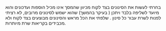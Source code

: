 בחרתי לעשות את הסינונים בצד לקוח מכיוון שהמסך אינו מכיל הוספות ועדכונים והוא מיועד לשליפה בלבד ויתכן  ( בעיקר בהמשך) שהוא ישמש לסינונים מרובים, לא רציתי לפנות לשרת עבור כל סינון .
שלפתי את הכל מראש והסינונים מבוצעים בצד לקוח ולא מכבידים בקריאות שרת מיותרות.
